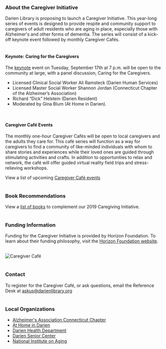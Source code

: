 <div class="row">
<div class="col-md-9">

### About the Caregiver Initiative
Darien Library is proposing to launch a Caregiver Initiative. This year-long series of events is designed to provide respite and community support to caregivers of adult residents who are aging in place, especially those with Alzheimer's and other forms of dementia. The series will consist of a kick-off keynote event followed by monthly Caregiver Cafés.
<br />
<br />

<div class="row">
<div class="col-md-6">

#### Keynote: Caring for the Caregivers
The [keynote](https://dar.to/33O99Sn "keynote") event on Tuesday, September 17th at 7 p.m. will be open to the community at large, with a panel discussion, Caring for the Caregivers. 
*  Licensed Clinical Social Worker Ali Ramsteck (Darien Human Services)
* Licensed Master Social Worker Shannon Jordan (Connecticut Chapter of the Alzheimer’s Association)
* Richard “Dick” Helstein (Darien Resident) 
* Moderated by Gina Blum (At Home in Darien).
<br />

</div>
<div class="col-md-6">

#### Caregiver Café Events
The monthly one-hour Caregiver Cafés will be open to local caregivers and the adults they care for. This café series will function as a way for caregivers to find a community of like-minded individuals with whom to share stories and experiences while their loved ones are guided through stimulating activities and crafts. In addition to opportunities to relax and network, the café will offer guided virtual reality field trips and stress-relieving workshops.

View a list of upcoming [Caregiver Café events](https://dar.to/2TVDqKv "Caregiver Café events")
<br />
<br />
</div>
</div>
<div class="row">
<div class="col-md-6">

### Book Recommendations
View a [list of books](https://dar.to/2TPWqdq "list of books") to complement our 2019 Caregiving Initiative.
<br />
<br />
</div>
<div class="col-md-6">

### Funding Information
Funding for the Caregiver Initiative is provided by Horizon Foundation. To learn about their funding philosophy, visit the [Horizon Foundation website](https://dar.to/33QWTjU "Horizon Foundation website").
<br />
<br />
</div>
</div>
</div>
<div class="col-md-3">
<img class="img-responsive center-block" src="/uploads/logos/caregivers_logo_no_text_small.png" alt="Caregiver Café" />
<br />
<br />

### Contact
To register for the Caregiver Café, or ask questions, email the Reference Desk at [askus@darienlibrary.org](mailto:askus@darienlibrary.org "Email the Reference Desk")
<br />
<br />

### Local Organizations
* [Alzheimer's Association Connecticut Chapter](https://dar.to/2TRI8ZW "Alzheimer's Association Connecticut Chapter")
* [At Home in Darien](https://dar.to/2TTzBpd "At Home in Darien")
* [Darien Health Department](https://dar.to/33MRWc1 "Darien Health Department")
* [Darien Senior Center](https://dar.to/33Sp4PQ "Darien Senior Center")
* [National Institute on Aging](https://dar.to/33QWKgm "National Institute on Aging")
</div>
</div>
